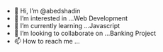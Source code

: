 - 👋 Hi, I’m @abedshadin
- 👀 I’m interested in ...Web Development
- 🌱 I’m currently learning ...Javascript
- 💞️ I’m looking to collaborate on ...Banking Project
- 📫 How to reach me ...

<!---
abedshadin/abedshadin is a ✨ special ✨ repository because its `README.md` (this file) appears on your GitHub profile.
You can click the Preview link to take a look at your changes.
--->
